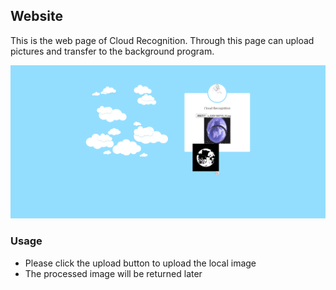 ## Website

This is the web page of Cloud Recognition.
Through this page can upload pictures and transfer to the background program.

![summary](./summary.png)
### Usage

+ Please click the upload button to upload the local image
+ The processed image will be returned later
	
